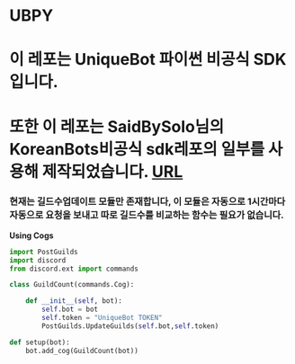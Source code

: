 # UBPY
# 이 레포는 UniqueBot 파이썬 **비공식** SDK입니다. 
# 또한 이 레포는 SaidBySolo님의 KoreanBots비공식 sdk레포의 일부를 사용해 제작되었습니다. [URL](<https://github.com/SaidBySolo/DBKR-API-Python>)

### 현재는 길드수업데이트 모듈만 존재합니다, 이 모듈은 자동으로 1시간마다 자동으로 요청을 보내고 따로 길드수를 비교하는 함수는 필요가 없습니다.

**Using Cogs**
```py
import PostGuilds
import discord
from discord.ext import commands

class GuildCount(commands.Cog):

    def __init__(self, bot):
        self.bot = bot
        self.token = "UniqueBot TOKEN"
        PostGuilds.UpdateGuilds(self.bot,self.token)

def setup(bot):
    bot.add_cog(GuildCount(bot))
```
